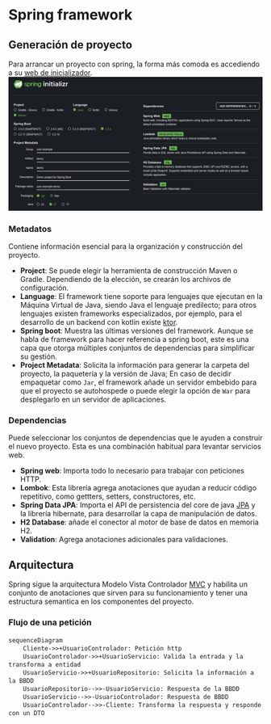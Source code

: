 # Spring framework


## Generación de proyecto
Para arrancar un proyecto con spring, la forma más comoda es accediendo a su [web de inicializador](https://start.spring.io/).
![](images/spring-initializer.png "configuración de proyecto spring")

### Metadatos
Contiene información esencial para la organización y construcción del proyecto. 
+ **Project**: Se puede elegir la herramienta de construcción Maven o Gradle. Dependiendo de la elección, se crearán los archivos de configuración.
+ **Language**: El framework tiene soporte para lenguajes que ejecutan en la Máquina Virtual de Java, siendo Java el lenguaje predilecto; para otros lenguajes existen frameworks especializados, por ejemplo, para el desarrollo de un backend con kotlin existe [ktor](https://ktor.io/).
+ **Spring boot**: Muestra las últimas versiones del framework. Aunque se habla de framework para hacer referencia a spring boot, este es una capa que otorga múltiples conjuntos de dependencias para simplificar su gestión.
+ **Project Metadata**: Solicita la información para generar la carpeta del proyecto, la paquetería y la versión de Java; En caso de decidir empaquetar como `Jar`, el framework añade un servidor embebido para que el proyecto se autohospede o puede elegir la opción de `War` para desplegarlo en un servidor de aplicaciones.

### Dependencias
Puede seleccionar los conjuntos de dependencias que le ayuden a construir el nuevo proyecto. Esta es una combinación habitual para levantar servicios web.
+ **Spring web**: Importa todo lo necesario para trabajar con peticiones HTTP.
+ **Lombok**: Esta librería agrega anotaciones que ayudan a reducir código repetitivo, como gettters, setters, constructores, etc.
+ **Spring Data JPA**: Importa el API de persistencia del core de java [JPA](https://es.wikipedia.org/wiki/Java_Persistence_API) y la librería hibernate, para desarrollar la capa de manipulación de datos.
+ **H2 Database**: añade el conector al motor de base de datos en memoria H2.
+ **Validation**: Agrega anotaciones adicionales para validaciones.

## Arquitectura
Spring sigue la arquitectura Modelo Vista Controlador [MVC]() y habilita un conjunto de anotaciones que sirven para su funcionamiento y tener una estructura semantica en los componentes del proyecto.

### Flujo de una petición
````mermaid
sequenceDiagram
    Cliente->>+UsuarioControlador: Petición http
    UsuarioControlador->>+UsuarioServicio: Valida la entrada y la transforma a entidad
    UsuarioServicio->>+UsuarioRepositorio: Solicita la información a la BBDD
    UsuarioRepositorio-->>-UsuarioServicio: Respuesta de la BBDD
    UsuarioServicio-->>-UsuarioControlador: Respuesta de BBDD
    UsuarioControlador-->>-Cliente: Transforma la respuesta y responde con un DTO
````